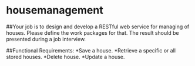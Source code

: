 # housemanagement

##Your job is to design and develop a RESTful web service for managing of houses. 
Please define the work packages for that. The result should be presented during a job interview.

##Functional Requirements:
*Save a house.
*Retrieve a specific or all stored houses.
*Delete house.
*Update a house.
